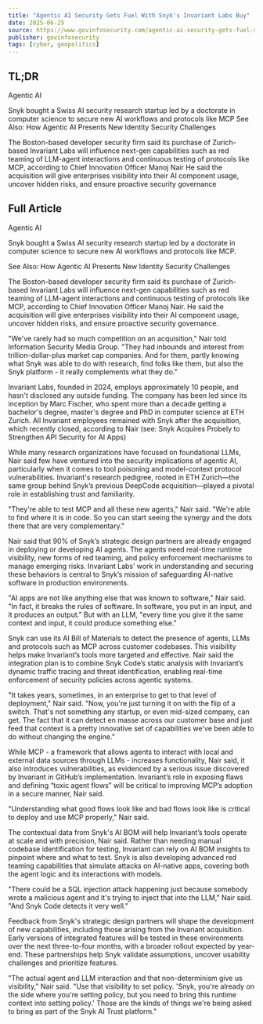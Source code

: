 ```yaml
---
title: "Agentic AI Security Gets Fuel With Snyk's Invariant Labs Buy"
date: 2025-06-25
source: https://www.govinfosecurity.com/agentic-ai-security-gets-fuel-snyks-invariant-labs-buy-a-28789
publisher: govinfosecurity
tags: [cyber, geopolitics]
---
```


## TL;DR

Agentic AI

Snyk bought a Swiss AI security research startup led by a doctorate in computer science to secure new AI workflows and protocols like MCP See Also: How Agentic AI Presents New Identity Security Challenges

The Boston-based developer security firm said its purchase of Zurich-based Invariant Labs will influence next-gen capabilities such as red teaming of LLM-agent interactions and continuous testing of protocols like MCP, according to Chief Innovation Officer Manoj Nair He said the acquisition will give enterprises visibility into their AI component usage, uncover hidden risks, and ensure proactive security governance

## Full Article

Agentic AI

Snyk bought a Swiss AI security research startup led by a doctorate in computer science to secure new AI workflows and protocols like MCP.

See Also: How Agentic AI Presents New Identity Security Challenges

The Boston-based developer security firm said its purchase of Zurich-based Invariant Labs will influence next-gen capabilities such as red teaming of LLM-agent interactions and continuous testing of protocols like MCP, according to Chief Innovation Officer Manoj Nair. He said the acquisition will give enterprises visibility into their AI component usage, uncover hidden risks, and ensure proactive security governance.

"We've rarely had so much competition on an acquisition," Nair told Information Security Media Group. "They had inbounds and interest from trillion-dollar-plus market cap companies. And for them, partly knowing what Snyk was able to do with research, find folks like them, but also the Snyk platform - it really complements what they do."

Invariant Labs, founded in 2024, employs approximately 10 people, and hasn't disclosed any outside funding. The company has been led since its inception by Marc Fischer, who spent more than a decade getting a bachelor's degree, master's degree and PhD in computer science at ETH Zurich. All Invariant employees remained with Snyk after the acquisition, which recently closed, according to Nair (see: Snyk Acquires Probely to Strengthen API Security for AI Apps)

While many research organizations have focused on foundational LLMs, Nair said few have ventured into the security implications of agentic AI, particularly when it comes to tool poisoning and model-context protocol vulnerabilities. Invariant's research pedigree, rooted in ETH Zurich—the same group behind Snyk’s previous DeepCode acquisition—played a pivotal role in establishing trust and familiarity.

"They're able to test MCP and all these new agents," Nair said. "We're able to find where it is in code. So you can start seeing the synergy and the dots there that are very complementary."

Nair said that 90% of Snyk’s strategic design partners are already engaged in deploying or developing AI agents. The agents need real-time runtime visibility, new forms of red teaming, and policy enforcement mechanisms to manage emerging risks. Invariant Labs’ work in understanding and securing these behaviors is central to Snyk’s mission of safeguarding AI-native software in production environments.

"AI apps are not like anything else that was known to software," Nair said. "In fact, it breaks the rules of software. In software, you put in an input, and it produces an output." But with an LLM, "every time you give it the same context and input, it could produce something else."

Snyk can use its AI Bill of Materials to detect the presence of agents, LLMs and protocols such as MCP across customer codebases. This visibility helps make Invariant’s tools more targeted and effective. Nair said the integration plan is to combine Snyk Code’s static analysis with Invariant’s dynamic traffic tracing and threat identification, enabling real-time enforcement of security policies across agentic systems.

"It takes years, sometimes, in an enterprise to get to that level of deployment," Nair said. "Now, you're just turning it on with the flip of a switch. That's not something any startup, or even mid-sized company, can get. The fact that it can detect en masse across our customer base and just feed that context is a pretty innovative set of capabilities we've been able to do without changing the engine."

While MCP - a framework that allows agents to interact with local and external data sources through LLMs - increases functionality, Nair said, it also introduces vulnerabilities, as evidenced by a serious issue discovered by Invariant in GitHub’s implementation. Invariant’s role in exposing flaws and defining “toxic agent flows” will be critical to improving MCP’s adoption in a secure manner, Nair said.

"Understanding what good flows look like and bad flows look like is critical to deploy and use MCP properly," Nair said.

The contextual data from Snyk's AI BOM will help Invariant’s tools operate at scale and with precision, Nair said. Rather than needing manual codebase identification for testing, Invariant can rely on AI BOM insights to pinpoint where and what to test. Snyk is also developing advanced red teaming capabilities that simulate attacks on AI-native apps, covering both the agent logic and its interactions with models.

"There could be a SQL injection attack happening just because somebody wrote a malicious agent and it's trying to inject that into the LLM," Nair said. "And Snyk Code detects it very well."

Feedback from Snyk's strategic design partners will shape the development of new capabilities, including those arising from the Invariant acquisition. Early versions of integrated features will be tested in these environments over the next three-to-four months, with a broader rollout expected by year-end. These partnerships help Snyk validate assumptions, uncover usability challenges and prioritize features.

"The actual agent and LLM interaction and that non-determinism give us visibility," Nair said. "Use that visibility to set policy. 'Snyk, you're already on the side where you're setting policy, but you need to bring this runtime context into setting policy.' Those are the kinds of things we're being asked to bring as part of the Snyk AI Trust platform."